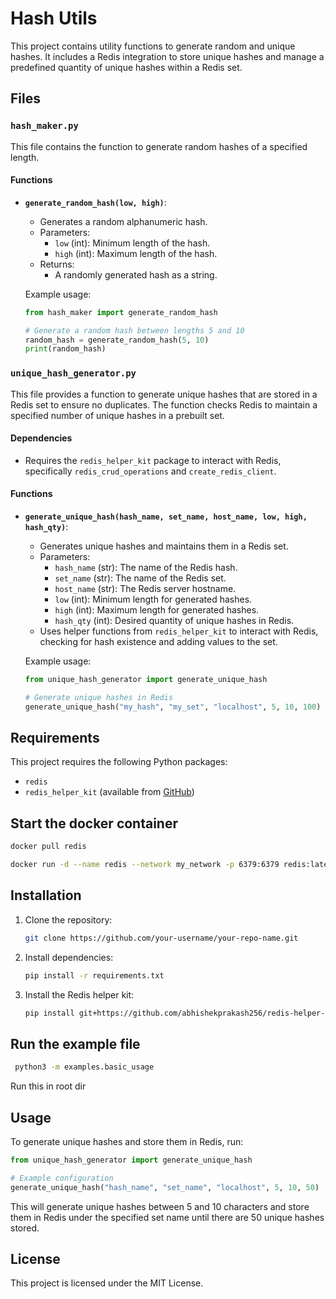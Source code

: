 
# Hash Utils

This project contains utility functions to generate random and unique hashes. It includes a Redis integration to store unique hashes and manage a predefined quantity of unique hashes within a Redis set.

## Files

### `hash_maker.py`

This file contains the function to generate random hashes of a specified length.

#### Functions

- **`generate_random_hash(low, high)`**:
  - Generates a random alphanumeric hash.
  - Parameters:
    - `low` (int): Minimum length of the hash.
    - `high` (int): Maximum length of the hash.
  - Returns:
    - A randomly generated hash as a string.

  Example usage:
  ```python
  from hash_maker import generate_random_hash

  # Generate a random hash between lengths 5 and 10
  random_hash = generate_random_hash(5, 10)
  print(random_hash)
  ```

### `unique_hash_generator.py`

This file provides a function to generate unique hashes that are stored in a Redis set to ensure no duplicates. The function checks Redis to maintain a specified number of unique hashes in a prebuilt set.

#### Dependencies

- Requires the `redis_helper_kit` package to interact with Redis, specifically `redis_crud_operations` and `create_redis_client`.

#### Functions

- **`generate_unique_hash(hash_name, set_name, host_name, low, high, hash_qty)`**:
  - Generates unique hashes and maintains them in a Redis set.
  - Parameters:
    - `hash_name` (str): The name of the Redis hash.
    - `set_name` (str): The name of the Redis set.
    - `host_name` (str): The Redis server hostname.
    - `low` (int): Minimum length for generated hashes.
    - `high` (int): Maximum length for generated hashes.
    - `hash_qty` (int): Desired quantity of unique hashes in Redis.
  - Uses helper functions from `redis_helper_kit` to interact with Redis, checking for hash existence and adding values to the set.

  Example usage:
  ```python
  from unique_hash_generator import generate_unique_hash

  # Generate unique hashes in Redis
  generate_unique_hash("my_hash", "my_set", "localhost", 5, 10, 100)
  ```

## Requirements

This project requires the following Python packages:

- `redis`
- `redis_helper_kit` (available from [GitHub](https://github.com/abhishekprakash256/redis-helper-kit.git))

## Start the docker container 

```bash
docker pull redis

docker run -d --name redis --network my_network -p 6379:6379 redis:latest
```

## Installation

1. Clone the repository:
   ```bash
   git clone https://github.com/your-username/your-repo-name.git
   ```
2. Install dependencies:
   ```bash
   pip install -r requirements.txt
   ```
3. Install the Redis helper kit:
   ```bash
   pip install git+https://github.com/abhishekprakash256/redis-helper-kit.git
   ```

## Run the example file 

```bash
 python3 -m examples.basic_usage

```
Run this in root dir

## Usage

To generate unique hashes and store them in Redis, run:

```python
from unique_hash_generator import generate_unique_hash

# Example configuration
generate_unique_hash("hash_name", "set_name", "localhost", 5, 10, 50)
```

This will generate unique hashes between 5 and 10 characters and store them in Redis under the specified set name until there are 50 unique hashes stored.

## License

This project is licensed under the MIT License.

